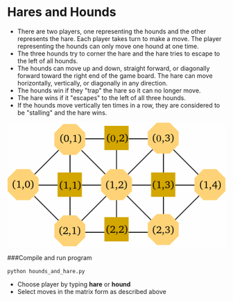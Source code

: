 Hares and Hounds
================

+    There are two players, one representing the hounds and the other represents the hare. Each 
player takes turn to make a move. The player representing the hounds can only move one 
hound at one time. 
+	The three hounds try to corner the hare and the hare tries to escape to the left of all hounds. 
+	The hounds can move up and down, straight forward, or diagonally forward toward the right 
end of the game board. The hare can move horizontally, vertically, or diagonally in any 
direction. 
+	The hounds win if they "trap" the hare so it can no longer move. 
+	The hare wins if it "escapes" to the left of all three hounds. 
+	If the hounds move vertically ten times in a row, they are considered to be "stalling" and the 
hare wins. 


![Hounds and Hare](Hare_and_Hounds_board_Numbers.png)

###Compile and run program

```
python hounds_and_hare.py
```

+ Choose player by typing __hare__ or __hound__
+ Select moves in the matrix form as described above

